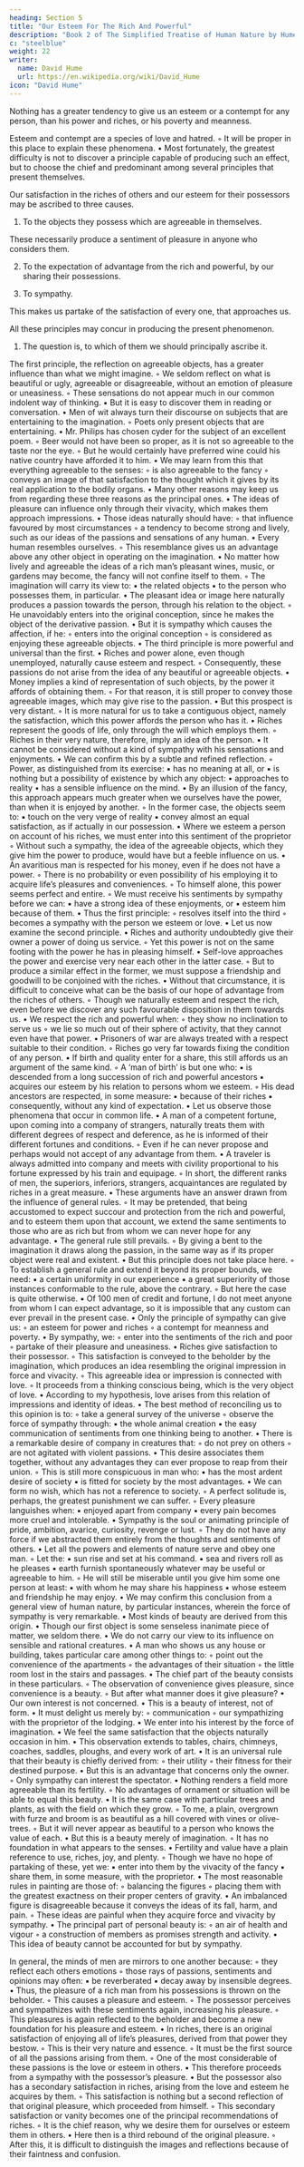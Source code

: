 ```yaml
---
heading: Section 5
title: "Our Esteem For The Rich And Powerful"
description: "Book 2 of The Simplified Treatise of Human Nature by Hume"
c: "steelblue"
weight: 22
writer:
  name: David Hume
  url: https://en.wikipedia.org/wiki/David_Hume
icon: "David Hume"
---
```




Nothing has a greater tendency to give us an esteem or a contempt for any person, than his power and riches, or his poverty and meanness.

Esteem and contempt are a species of love and hatred.
        ◦ It will be proper in this place to explain these phenomena.
    • Most fortunately, the greatest difficulty is not to discover a principle capable of producing such an effect, but to choose the chief and predominant among several principles that present themselves.

Our satisfaction in the riches of others and our esteem for their possessors may be ascribed to three causes.

1. To the objects they possess which are agreeable in themselves.

These necessarily produce a sentiment of pleasure in anyone who considers them.

2. To the expectation of advantage from the rich and powerful, by our sharing their possessions.

3. To sympathy.

This makes us partake of the satisfaction of every one, that approaches us.

All these principles may concur in producing the present phenomenon.

1. The question is, to which of them we should principally ascribe it.

The first principle, the reflection on agreeable objects, has a greater influence than what we might imagine.
        ◦ We seldom reflect on what is beautiful or ugly, agreeable or disagreeable, without an emotion of pleasure or uneasiness.
        ◦ These sensations do not appear much in our common indolent way of thinking.
            ▪ But it is easy to discover them in reading or conversation.
    • Men of wit always turn their discourse on subjects that are entertaining to the imagination.
        ◦ Poets only present objects that are entertaining.
    • Mr. Philips has chosen cyder for the subject of an excellent poem.
        ◦ Beer would not have been so proper, as it is not so agreeable to the taste nor the eye.
        ◦ But he would certainly have preferred wine could his native country have afforded it to him.
    • We may learn from this that everything agreeable to the senses:
        ◦ is also agreeable to the fancy
        ◦ conveys an image of that satisfaction to the thought which it gives by its real application to the bodily organs.
    • Many other reasons may keep us from regarding these three reasons as the principal ones.
    • The ideas of pleasure can influence only through their vivacity, which makes them approach impressions.
    • Those ideas naturally should have:
        ◦ that influence favoured by most circumstances
        ◦ a tendency to become strong and lively, such as our ideas of the passions and sensations of any human.
    • Every human resembles ourselves.
        ◦ This resemblance gives us an advantage above any other object in operating on the imagination.
    • No matter how lively and agreeable the ideas of a rich man’s pleasant wines, music, or gardens may become, the fancy will not confine itself to them.
        ◦ The imagination will carry its view to:
            ▪ the related objects
            ▪ to the person who possesses them, in particular.
    • The pleasant idea or image here naturally produces a passion towards the person, through his relation to the object.
        ◦ He unavoidably enters into the original conception, since he makes the object of the derivative passion.
    • But it is sympathy which causes the affection, if he:
        ◦ enters into the original conception
        ◦ is considered as enjoying these agreeable objects.
    • The third principle is more powerful and universal than the first.
    • Riches and power alone, even though unemployed, naturally cause esteem and respect.
        ◦ Consequently, these passions do not arise from the idea of any beautiful or agreeable objects.
    • Money implies a kind of representation of such objects, by the power it affords of obtaining them.
        ◦ For that reason, it is still proper to convey those agreeable images, which may give rise to the passion.
    • But this prospect is very distant.
        ◦ It is more natural for us to take a contiguous object, namely the satisfaction, which this power affords the person who has it.
    • Riches represent the goods of life, only through the will which employs them.
        ◦ Riches in their very nature, therefore, imply an idea of the person.
            ▪ It cannot be considered without a kind of sympathy with his sensations and enjoyments.
    • We can confirm this by a subtle and refined reflection.
        ◦ Power, as distinguished from its exercise:
            ▪ has no meaning at all, or
            ▪ is nothing but a possibility of existence by which any object:
                • approaches to reality
                • has a sensible influence on the mind.
    • By an illusion of the fancy, this approach appears much greater when we ourselves have the power, than when it is enjoyed by another.
        ◦ In the former case, the objects seem to:
            ▪ touch on the very verge of reality
            ▪ convey almost an equal satisfaction, as if actually in our possession.
    • Where we esteem a person on account of his riches, we must enter into this sentiment of the proprietor
        ◦ Without such a sympathy, the idea of the agreeable objects, which they give him the power to produce, would have but a feeble influence on us.
    • An avaritious man is respected for his money, even if he does not have a power.
        ◦ There is no probability or even possibility of his employing it to acquire life’s pleasures and conveniences.
        ◦ To himself alone, this power seems perfect and entire.
        ◦ We must receive his sentiments by sympathy before we can:
            ▪ have a strong idea of these enjoyments, or
            ▪ esteem him because of them.
    • Thus the first principle:
        ◦ resolves itself into the third
        ◦ becomes a sympathy with the person we esteem or love.
    • Let us now examine the second principle.
    • Riches and authority undoubtedly give their owner a power of doing us service.
        ◦ Yet this power is not on the same footing with the power he has in pleasing himself.
    • Self-love approaches the power and exercise very near each other in the latter case.
        ◦ But to produce a similar effect in the former, we must suppose a friendship and goodwill to be conjoined with the riches.
    • Without that circumstance, it is difficult to conceive what can be the basis of our hope of advantage from the riches of others.
        ◦ Though we naturally esteem and respect the rich, even before we discover any such favourable disposition in them towards us.
    • We respect the rich and powerful when:
        ◦ they show no inclination to serve us
        ◦ we lie so much out of their sphere of activity, that they cannot even have that power.
    • Prisoners of war are always treated with a respect suitable to their condition.
        ◦ Riches go very far towards fixing the condition of any person.
    • If birth and quality enter for a share, this still affords us an argument of the same kind.
        ◦ A ‘man of birth’ is but one who:
            ▪ is descended from a long succession of rich and powerful ancestors
            ▪ acquires our esteem by his relation to persons whom we esteem.
        ◦ His dead ancestors are respected, in some measure:
            ▪ because of their riches
            ▪ consequently, without any kind of expectation.
    • Let us observe those phenomena that occur in common life.
    • A man of a competent fortune, upon coming into a company of strangers, naturally treats them with different degrees of respect and deference, as he is informed of their different fortunes and conditions.
        ◦ Even if he can never propose and perhaps would not accept of any advantage from them.
    • A traveler is always admitted into company and meets with civility proportional to his fortune expressed by his train and equipage.
        ◦ In short, the different ranks of men, the superiors, inferiors, strangers, acquaintances are regulated by riches in a great measure.
    • These arguments have an answer drawn from the influence of general rules.
        ◦ It may be pretended, that being accustomed to expect succour and protection from the rich and powerful, and to esteem them upon that account, we extend the same sentiments to those who are as rich but from whom we can never hope for any advantage.
    • The general rule still prevails.
        ◦ By giving a bent to the imagination it draws along the passion, in the same way as if its proper object were real and existent.
    • But this principle does not take place here.
        ◦ To establish a general rule and extend it beyond its proper bounds, we need:
            ▪ a certain uniformity in our experience
            ▪ a great superiority of those instances conformable to the rule, above the contrary.
        ◦ But here the case is quite otherwise.
            ▪ Of 100 men of credit and fortune, I do not meet anyone from whom I can expect advantage, so it is impossible that any custom can ever prevail in the present case.
    • Only the principle of sympathy can give us:
        ◦ an esteem for power and riches
        ◦ a contempt for meanness and poverty.
    • By sympathy, we:
        ◦ enter into the sentiments of the rich and poor
        ◦ partake of their pleasure and uneasiness.
    • Riches give satisfaction to their possessor.
        ◦ This satisfaction is conveyed to the beholder by the imagination, which produces an idea resembling the original impression in force and vivacity.
        ◦ This agreeable idea or impression is connected with love.
        ◦ It proceeds from a thinking conscious being, which is the very object of love.
    • According to my hypothesis, love arises from this relation of impressions and identity of ideas.
    • The best method of reconciling us to this opinion is to:
        ◦ take a general survey of the universe
        ◦ observe the force of sympathy through:
            ▪ the whole animal creation
            ▪ the easy communication of sentiments from one thinking being to another.
    • There is a remarkable desire of company in creatures that:
        ◦ do not prey on others
        ◦ are not agitated with violent passions.
    • This desire associates them together, without any advantages they can ever propose to reap from their union.
        ◦ This is still more conspicuous in man who:
            ▪ has the most ardent desire of society
            ▪ is fitted for society by the most advantages.
    • We can form no wish, which has not a reference to society.
        ◦ A perfect solitude is, perhaps, the greatest punishment we can suffer.
        ◦ Every pleasure languishes when:
            ▪ enjoyed apart from company
            ▪ every pain becomes more cruel and intolerable.
    • Sympathy is the soul or animating principle of pride, ambition, avarice, curiosity, revenge or lust.
        ◦ They do not have any force if we abstracted them entirely from the thoughts and sentiments of others.
    • Let all the powers and elements of nature serve and obey one man.
        ◦ Let the:
            ▪ sun rise and set at his command.
            ▪ sea and rivers roll as he pleases
            ▪ earth furnish spontaneously whatever may be useful or agreeable to him.
        ◦ He will still be miserable until you give him some one person at least:
            ▪ with whom he may share his happiness
            ▪ whose esteem and friendship he may enjoy.
    • We may confirm this conclusion from a general view of human nature, by particular instances, wherein the force of sympathy is very remarkable.
    • Most kinds of beauty are derived from this origin.
    • Though our first object is some senseless inanimate piece of matter, we seldom there.
    • We do not carry our view to its influence on sensible and rational creatures.
    • A man who shows us any house or building, takes particular care among other things to:
        ◦ point out the convenience of the apartments
        ◦ the advantages of their situation
        ◦ the little room lost in the stairs and passages.
    • The chief part of the beauty consists in these particulars.
        ◦ The observation of convenience gives pleasure, since convenience is a beauty.
        ◦ But after what manner does it give pleasure?
    • Our own interest is not concerned.
    • This is a beauty of interest, not of form.
    • It must delight us merely by:
        ◦ communication
        ◦ our sympathizing with the proprietor of the lodging.
    • We enter into his interest by the force of imagination.
    • We feel the same satisfaction that the objects naturally occasion in him.
    • This observation extends to tables, chairs, chimneys, coaches, saddles, ploughs, and every work of art.
    • It is an universal rule that their beauty is chiefly derived from:
        ◦ their utility
        ◦ their fitness for their destined purpose.
    • But this is an advantage that concerns only the owner.
        ◦ Only sympathy can interest the spectator.
    • Nothing renders a field more agreeable than its fertility.
        ◦ No advantages of ornament or situation will be able to equal this beauty.
    • It is the same case with particular trees and plants, as with the field on which they grow.
        ◦ To me, a plain, overgrown with furze and broom is as beautiful as a hill covered with vines or olive-trees.
        ◦ But it will never appear as beautiful to a person who knows the value of each.
    • But this is a beauty merely of imagination.
        ◦ It has no foundation in what appears to the senses.
    • Fertility and value have a plain reference to use, riches, joy, and plenty.
        ◦ Though we have no hope of partaking of these, yet we:
            ▪ enter into them by the vivacity of the fancy
            ▪ share them, in some measure, with the proprietor.
    • The most reasonable rules in painting are those of:
        ◦ balancing the figures
        ◦ placing them with the greatest exactness on their proper centers of gravity.
    • An imbalanced figure is disagreeable because it conveys the ideas of its fall, harm, and pain.
        ◦ These ideas are painful when they acquire force and vivacity by sympathy.
    • The principal part of personal beauty is:
        ◦ an air of health and vigour
        ◦ a construction of members as promises strength and activity.
    • This idea of beauty cannot be accounted for but by sympathy.



In general, the minds of men are mirrors to one another because:
        ◦ they reflect each others emotions
        ◦ those rays of passions, sentiments and opinions may often:
            ▪ be reverberated
            ▪ decay away by insensible degrees.
    • Thus, the pleasure of a rich man from his possessions is thrown on the beholder.
        ◦ This causes a pleasure and esteem.
        ◦ The possessor perceives and sympathizes with these sentiments again, increasing his pleasure.
        ◦ This pleasures is again reflected to the beholder and become a new foundation for his pleasure and esteem.
    • In riches, there is an original satisfaction of enjoying all of life’s pleasures, derived from that power they bestow.
        ◦ This is their very nature and essence.
        ◦ It must be the first source of all the passions arising from them.
        ◦ One of the most considerable of these passions is the love or esteem in others.
            ▪ This therefore proceeds from a sympathy with the possessor’s pleasure.
    • But the possessor also has a secondary satisfaction in riches, arising from the love and esteem he acquires by them.
        ◦ This satisfaction is nothing but a second reflection of that original pleasure, which proceeded from himself.
        ◦ This secondary satisfaction or vanity becomes one of the principal recommendations of riches.
        ◦ It is the chief reason, why we desire them for ourselves or esteem them in others.
    • Here then is a third rebound of the original pleasure.
        ◦ After this, it is difficult to distinguish the images and reflections because of their faintness and confusion.

